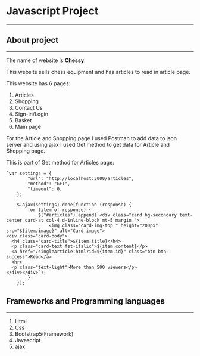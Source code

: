 # Javascript Project
---
## About project
---
The name of website is **Chessy**.

This website sells chess equipment and has articles to read in article page.

This website has 6 pages:
1. Articles
2. Shopping
3. Contact Us
4. Sign-in/Login
5. Basket
6. Main page

For the Article and Shopping page I used Postman to add data to json server and using ajax I used Get method to get data for Article and Shopping page.

This is part of Get method for Articles page:

 	`var settings = {
            "url": "http://localhost:3000/articles",
            "method": "GET",
            "timeout": 0,
        };

        $.ajax(settings).done(function (response) {
            for (item of response) {
                $("#articles").append(`<div class="card bg-secondary text-center card-at col-4 d-inline-block mt-5 margin ">
                    <img class="card-img-top " height="200px" src="${item.image}" alt="Card image">
    <div class="card-body">
      <h4 class="card-title">${item.title}</h4>
      <p class="card-text fst-italic">${item.content}</p>
      <a href="/singleArticle.html?id=${item.id}" class="btn btn-success">Read</a>
      <hr>
      <p class="text-light">More than 500 viewers</p>
    </div></div>`);
            }
        });`
  
## Frameworks and Programming languages
---
1. Html
2. Css
3. Bootstrap5(Framework)
4. Javascript
5. ajax
